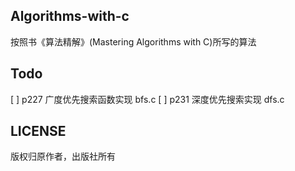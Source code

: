 ## Algorithms-with-c

按照书《算法精解》(Mastering Algorithms with C)所写的算法

## Todo

[ ] p227 广度优先搜索函数实现 bfs.c
[ ] p231 深度优先搜索实现 dfs.c

## LICENSE

版权归原作者，出版社所有

